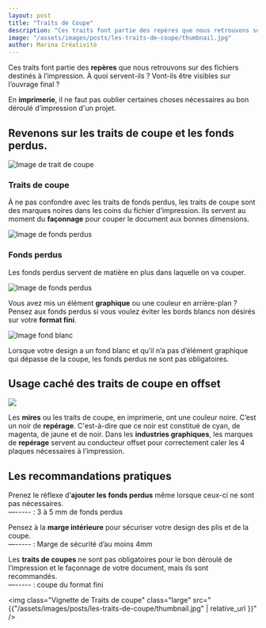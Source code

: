 ```yaml
---
layout: post
title: "Traits de Coupe"
description: "Ces traits font partie des repères que nous retrouvons sur des fichiers destinés à l’impression. À quoi servent-ils ? Vont-ils être visibles sur l’ouvrage final ?"
image: "/assets/images/posts/les-traits-de-coupe/thumbnail.jpg"
author: Marina Créativité
---
```


Ces traits font partie des __repères__ que nous retrouvons sur des fichiers destinés à l’impression. À quoi servent-ils ? Vont-ils être visibles sur l’ouvrage final ?

En __imprimerie__, il ne faut pas oublier certaines choses nécessaires au bon déroulé d’impression d'un projet.

## Revenons sur les traits de coupe et les fonds perdus.
<div class="container container-row centered-content">
    <div>
        <img alt="Image de trait de coupe" class="medium" src="{{"/assets/images/posts/les-traits-de-coupe/IMAGE_TC.jpg" | relative_url }}" />
    </div>
    <div class="container-item-1">
        <h3>Traits de coupe</h3>
        <p>
            À ne pas confondre avec les traits de fonds perdus, les traits de coupe sont des marques noires dans les coins du fichier d’impression. Ils servent au moment du <b>façonnage</b> pour couper le document aux bonnes dimensions.
        </p>
    </div>
</div>

<div class="container container-row centered-content">
    <div>
        <img alt="Image de fonds perdus" class="medium" src="{{"/assets/images/posts/les-traits-de-coupe/IMAGE_FP_TC.jpg" | relative_url }}" />
    </div>
    <div class="container-item-1">
        <h3>Fonds perdus</h3>
        <p>
            Les fonds perdus servent de matière en plus dans laquelle on va couper.
        </p>
    </div>
</div>

<div class="container container-row centered-content">
    <div>
        <img alt="Image de fonds perdus" class="medium" src="{{"/assets/images/posts/les-traits-de-coupe/IMAGE_TB.jpg" | relative_url }}" />
    </div>
    <div class="container-item-1">
        <p>
            Vous avez mis un élément <b>graphique</b> ou une couleur en arrière-plan ?
            Pensez aux fonds perdus si vous voulez éviter les bords blancs non désirés sur votre <b>format fini</b>.
        </p>
    </div>
</div>

<div class="container container-row centered-content">
    <div>
        <img alt="Image fond blanc" class="medium" src="{{"/assets/images/posts/les-traits-de-coupe/IMAGE_SANS_FP_CAR_B.jpg" | relative_url }}" />
    </div>
    <div class="container-item-1">
        <p>
            Lorsque votre design a un fond blanc et qu’il n’a pas d’élément graphique qui dépasse de la coupe, les fonds perdus ne sont pas obligatoires.
        </p>
    </div>
</div>

## Usage caché des traits de coupe en offset
<div class="container">
    <div>
        <img class="Utilisation de machine offset" class="large" src="{{"/assets/images/posts/les-traits-de-coupe/changing-offset-plates-1241344.jpg" | relative_url }}" />
    </div>
    <div>
        <p>
            Les <b>mires</b> ou les traits de coupe, en imprimerie, ont une couleur noire. C’est un noir de <b>repérage</b>. C'est-à-dire que ce noir est constitué de cyan, de magenta, de jaune et de noir. Dans les <b>industries graphiques</b>, les marques de <b>repérage</b> servent au conducteur offset pour correctement caler les 4 plaques nécessaires à l’impression.
        </p>
    </div>
</div>

## Les recommandations pratiques
Prenez le réflexe d’__ajouter les fonds perdus__ même lorsque ceux-ci ne sont pas nécessaires.<br/>
<span class="text-color-c">—-----</span> : 3 à 5 mm de fonds perdus

Pensez à la __marge intérieure__ pour sécuriser votre design des plis et de la coupe.<br/>
<span class="text-color-y">—-----</span> : Marge de sécurité d’au moins 4mm

Les __traits de coupes__ ne sont pas obligatoires pour le bon déroulé de l’impression et le façonnage de votre document, mais ils sont recommandés.<br/>
<span class="text-color-m">—-----</span> : coupe du format fini 


<img class="Vignette de Traits de coupe" class="large" src="{{"/assets/images/posts/les-traits-de-coupe/thumbnail.jpg" | relative_url }}" />